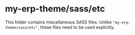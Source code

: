 # my-erp-theme/sass/etc

This folder contains miscellaneous SASS files. Unlike `"my-erp-theme/sass/etc"`, these files
need to be used explicitly.
